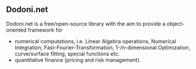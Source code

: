 ## Dodoni.net

Dodoni.net is a free/open-source library with the aim to provide a object-oriented framework for
* numerical computations, i.e. Linear Algebra operations, Numerical Integration, Fast-Fourier-Transformation, 1-/n-dimensional Optimization, curve/surface fitting, special functions etc.
* quantitative finance (pricing and risk management).
